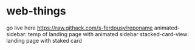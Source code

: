 # web-things
go live here https://raw.githack.com/s-ferdousy/reponame
animated-sidebar: temp of landing page with animated sidebar
stacked-card-view: landing page with staked card